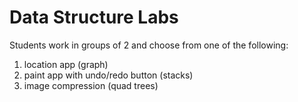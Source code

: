 # Data Structure Labs

Students work in groups of 2 and choose from one of the following:

1. location app (graph)
2. paint app with undo/redo button (stacks)
3. image compression (quad trees)